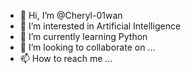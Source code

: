 - 👋 Hi, I’m @Cheryl-01wan
- 👀 I’m interested in Artificial Intelligence
- 🌱 I’m currently learning Python
- 💞️ I’m looking to collaborate on ...
- 📫 How to reach me ...

<!---
Cheryl-01wan/Cheryl-01wan is a ✨ special ✨ repository because its `README.md` (this file) appears on your GitHub profile.
You can click the Preview link to take a look at your changes.
--->
